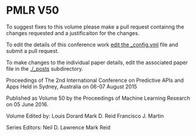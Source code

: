 # PMLR V50

To suggest fixes to this volume please make a pull request containng the changes requested and a justificaiton for the changes.

To edit the details of this conference work [edit the _config.yml](./_config.yml) file and submit a pull request.

To make changes to the individual paper details, edit the associated paper file in the [./_posts](./_posts) subdirectory.

Proceedings of The 2nd International Conference on Predictive APIs and Apps
  Held in Sydney, Australia on 06-07 August 2015

Published as Volume 50 by the Proceedings of Machine Learning Research on 05 June 2016.

Volume Edited by:
  Louis Dorard
  Mark D. Reid
  Francisco J. Martin

Series Editors:
  Neil D. Lawrence
  Mark Reid
